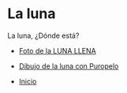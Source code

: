# La luna

La luna, ¿Dónde está?



* [Foto de la LUNA LLENA](./2-DSC02386-crop.JPG)
* [Dibujo de la luna con Puropelo](./Puropelo-Luna-Gracias.jpg)

* [Inicio](./README.md)
